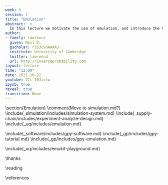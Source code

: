 ```yaml
---
week: 3
session: 1
title: "Emulation"
abstract:  >
  In this lecture we motivate the use of emulation, and introduce the GPy software as a framework for building Gaussian process emulators..
author:
- family: Lawrence
  given: Neil D.
  gscholar: r3SJcvoAAAAJ
  institute: University of Cambridge
  twitter: lawrennd
  url: http://inverseprobability.com
layout: lecture
time: "12:00"
date: 2021-10-22
youtube: 7Ct_16JicLw
ipynb: true
reveal: true
transition: None
---
```



\section{Emulation}
\comment{Move to simulation.md?}
\include{_simulation/includes/simulation-system.md}
\include{_supply-chain/includes/experiment-analyze-design.md}
\include{_uq/includes/emulation.md}

\include{_software/includes/gpy-software.md}
\include{_gp/includes/gpy-tutorial.md}
\include{_gp/includes/gpy-emulation.md}


\include{_uq/includes/emukit-playground.md}



\thanks

\reading

\references

